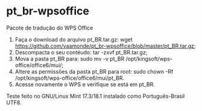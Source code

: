# pt_br-wpsoffice
Pacote de tradução do WPS Office

01. Faça o download do arquivo pt_BR.tar.gz: wget https://github.com/vaamonde/pt_br-wpsoffice/blob/master/pt_BR.tar.gz;
02. Descompacta o seu contéudo: tar -zxvf pt_BR.tar.gz;
03. Mova a pasta pt_BR para: sudo mv -v pt_BR /opt/kingsoft/wps-office/office6/mui/;
04. Altere as permissões da pasta pt_BR para root: sudo chown -Rf /opt/kingsoft/wps-office/office6/mui/pt_BR.
05. Acesse novamente o WPS e verifique se está em pt_BR.

Teste feito no GNU/Linux Mint 17.3/18.1 instalado como Português-Brasil UTF8.
